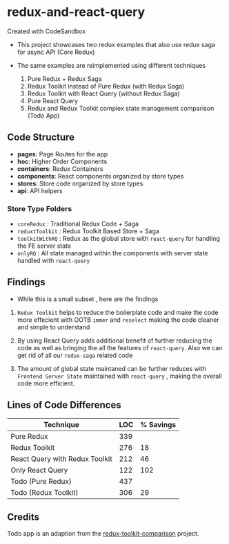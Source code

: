 # redux-and-react-query

Created with CodeSandbox

- This project showcases two redux examples that also use redux saga for async API (Core Redux)

- The same examples are reimplemented using different techniques
  1. Pure Redux + Redux Saga
  2. Redux Toolkit instead of Pure Redux (with Redux Saga)
  3. Redux Toolkit with React Query (without Redux Saga)
  4. Pure React Query
  5. Redux and Redux Toolkit complex state management comparison (Todo App)

## Code Structure
  - **pages**: Page Routes for the app
  - **hoc**: Higher Order Components
  - **containers**: Redux Containers
  - **components**: React components organized by store types
  - **stores**: Store code organized by store types
  - **api**: API helpers

### Store Type Folders

  - `coreRedux` : Traditional Redux Code + Saga
  - `reduxtToolkit` : Redux Toolkit Based Store + Saga
  - `toolkitWithRQ` : Redux as the global store with `react-query` for handling the FE server state
  - `onlyRQ` : All state managed within the components with server state handled with `react-query`

## Findings

- While this is a small subset , here are the findings

1. `Redux Toolkit` helps to reduce the boilerplate code and make the code more effecient with OOTB `immer` and `reselect` making the code cleaner and simple to understand

2. By using React Query adds additional benefit of further reducing the code as well as bringing the all the features of `react-query`. Also we can get rid of all our `redux-saga` related code

3. The amount of global state maintaned can be further reduces with `Frontend Server State` maintained with `react-query` , making the overall code more efficient.

## Lines of Code Differences

| Technique | LOC | % Savings |
|-----------|-----|-----------|
|Pure Redux| 339 | |
|Redux Toolkit| 276| 18|
|React Query with Redux Toolkit| 212 | 46|
|Only React Query| 122| 102|
|Todo (Pure Redux)| 437 | |
|Todo (Redux Toolkit)| 306 | 29|


## Credits

Todo app is an adaption from the [redux-toolkit-comparison](https://github.com/angle943/redux-toolkit-comparison) project.